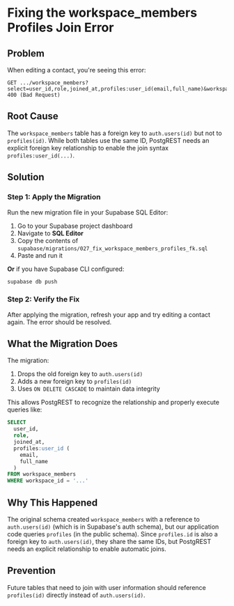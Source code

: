 # Fixing the workspace_members Profiles Join Error

## Problem
When editing a contact, you're seeing this error:
```
GET .../workspace_members?select=user_id,role,joined_at,profiles:user_id(email,full_name)&workspace_id=eq.... 400 (Bad Request)
```

## Root Cause
The `workspace_members` table has a foreign key to `auth.users(id)` but not to `profiles(id)`. While both tables use the same ID, PostgREST needs an explicit foreign key relationship to enable the join syntax `profiles:user_id(...)`.

## Solution

### Step 1: Apply the Migration
Run the new migration file in your Supabase SQL Editor:

1. Go to your Supabase project dashboard
2. Navigate to **SQL Editor**
3. Copy the contents of `supabase/migrations/027_fix_workspace_members_profiles_fk.sql`
4. Paste and run it

**Or** if you have Supabase CLI configured:
```bash
supabase db push
```

### Step 2: Verify the Fix
After applying the migration, refresh your app and try editing a contact again. The error should be resolved.

## What the Migration Does

The migration:
1. Drops the old foreign key to `auth.users(id)`
2. Adds a new foreign key to `profiles(id)` 
3. Uses `ON DELETE CASCADE` to maintain data integrity

This allows PostgREST to recognize the relationship and properly execute queries like:
```sql
SELECT 
  user_id,
  role,
  joined_at,
  profiles:user_id (
    email,
    full_name
  )
FROM workspace_members
WHERE workspace_id = '...'
```

## Why This Happened

The original schema created `workspace_members` with a reference to `auth.users(id)` (which is in Supabase's auth schema), but our application code queries `profiles` (in the public schema). Since `profiles.id` is also a foreign key to `auth.users(id)`, they share the same IDs, but PostgREST needs an explicit relationship to enable automatic joins.

## Prevention

Future tables that need to join with user information should reference `profiles(id)` directly instead of `auth.users(id)`.

